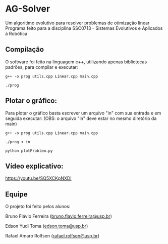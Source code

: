# AG-Solver
Um algorítimo evolutivo para resolver problemas de otimização linear
Programa feito para a disciplina SSC0713 - Sistemas Evolutivos e Aplicados à Robótica

## Compilação
O software foi feito na linguagem c++, utilizando apenas bibliotecas padrões, para compilar e executar:

`g++ -o prog utils.cpp Linear.cpp main.cpp`

`./prog`

## Plotar o gráfico:
Para plotar o gráfico basta escrever um arquivo "in" com sua entrada e em seguida executar:
(OBS: o arquivo "in" deve estar no mesmo diretório da main)

`g++ -o prog utils.cpp Linear.cpp main.cpp`

`./prog < in`

`python plotProblem.py`

## Vídeo explicativo:
https://youtu.be/SQ5XCKpNXDI

## Equipe
O projeto foi feito pelos alunos:

Bruno Flávio Ferreira (bruno.flavio.ferreira@usp.br)

Edson Yudi Toma (edson.toma@usp.br)

Rafael Amaro Rolfsen (rafael.rolfsen@usp.br)
